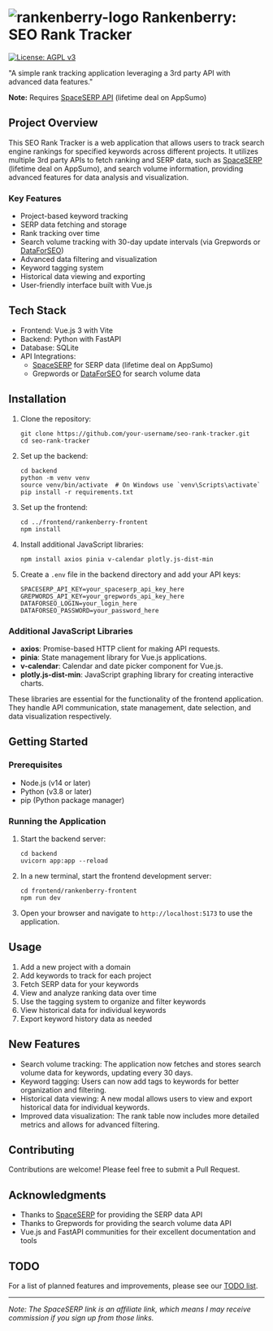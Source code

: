 # ![rankenberry-logo](https://github.com/user-attachments/assets/7222a62b-52e2-4474-afa7-653362a0dfa1) Rankenberry: SEO Rank Tracker

[![License: AGPL v3](https://img.shields.io/badge/License-AGPL%20v3-blue.svg)](https://www.gnu.org/licenses/agpl-3.0)

"A simple rank tracking application leveraging a 3rd party API with advanced data features."

__Note:__ Requires [SpaceSERP API](https://appsumo.8odi.net/nLaMra) (lifetime deal on AppSumo)

## Project Overview

This SEO Rank Tracker is a web application that allows users to track search engine rankings for specified keywords across different projects. It utilizes multiple 3rd party APIs to fetch ranking and SERP data, such as [SpaceSERP](https://appsumo.8odi.net/nLaMra) (lifetime deal on AppSumo), and search volume information, providing advanced features for data analysis and visualization.

### Key Features

- Project-based keyword tracking
- SERP data fetching and storage
- Rank tracking over time
- Search volume tracking with 30-day update intervals (via Grepwords or [DataForSEO](https://dataforseo.com/?aff=167680))
- Advanced data filtering and visualization
- Keyword tagging system
- Historical data viewing and exporting
- User-friendly interface built with Vue.js

## Tech Stack

- Frontend: Vue.js 3 with Vite
- Backend: Python with FastAPI
- Database: SQLite
- API Integrations: 
  - [SpaceSERP](https://appsumo.8odi.net/nLaMra) for SERP data (lifetime deal on AppSumo)
  - Grepwords or [DataForSEO](https://dataforseo.com/?aff=167680) for search volume data

## Installation

1. Clone the repository:
   ```
   git clone https://github.com/your-username/seo-rank-tracker.git
   cd seo-rank-tracker
   ```

2. Set up the backend:
   ```
   cd backend
   python -m venv venv
   source venv/bin/activate  # On Windows use `venv\Scripts\activate`
   pip install -r requirements.txt
   ```

3. Set up the frontend:
   ```
   cd ../frontend/rankenberry-frontent
   npm install
   ```

4. Install additional JavaScript libraries:
   ```
   npm install axios pinia v-calendar plotly.js-dist-min
   ```

5. Create a `.env` file in the backend directory and add your API keys:
   ```
   SPACESERP_API_KEY=your_spaceserp_api_key_here
   GREPWORDS_API_KEY=your_grepwords_api_key_here
   DATAFORSEO_LOGIN=your_login_here
   DATAFORSEO_PASSWORD=your_password_here
   ```

### Additional JavaScript Libraries

- **axios**: Promise-based HTTP client for making API requests.
- **pinia**: State management library for Vue.js applications.
- **v-calendar**: Calendar and date picker component for Vue.js.
- **plotly.js-dist-min**: JavaScript graphing library for creating interactive charts.

These libraries are essential for the functionality of the frontend application. They handle API communication, state management, date selection, and data visualization respectively.

## Getting Started

### Prerequisites

- Node.js (v14 or later)
- Python (v3.8 or later)
- pip (Python package manager)

### Running the Application

1. Start the backend server:
   ```
   cd backend
   uvicorn app:app --reload
   ```

2. In a new terminal, start the frontend development server:
   ```
   cd frontend/rankenberry-frontent
   npm run dev
   ```

3. Open your browser and navigate to `http://localhost:5173` to use the application.

## Usage

1. Add a new project with a domain
2. Add keywords to track for each project
3. Fetch SERP data for your keywords
4. View and analyze ranking data over time
5. Use the tagging system to organize and filter keywords
6. View historical data for individual keywords
7. Export keyword history data as needed

## New Features

- Search volume tracking: The application now fetches and stores search volume data for keywords, updating every 30 days.
- Keyword tagging: Users can now add tags to keywords for better organization and filtering.
- Historical data viewing: A new modal allows users to view and export historical data for individual keywords.
- Improved data visualization: The rank table now includes more detailed metrics and allows for advanced filtering.

## Contributing

Contributions are welcome! Please feel free to submit a Pull Request.

## Acknowledgments

- Thanks to [SpaceSERP](https://appsumo.8odi.net/nLaMra) for providing the SERP data API
- Thanks to Grepwords for providing the search volume data API
- Vue.js and FastAPI communities for their excellent documentation and tools

## TODO

For a list of planned features and improvements, please see our [TODO list](https://github.com/pshapiro/rankenberry/blob/main/TODO.md).

---

*Note: The SpaceSERP link is an affiliate link, which means I may receive commission if you sign up from those links.*
